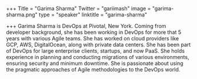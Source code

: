 +++
Title = "Garima Sharma"
Twitter = "gariimash"
image = "garima-sharma.png"
type = "speaker"
linktitle = "garima-sharma"

+++
Garima Sharma is DevOps at Pivotal, New York. Coming from developer background, she has been working in DevOps for more that 5 years with various Agile teams. She has worked on cloud providers like GCP, AWS, DigitalOcean, along with private data centers. She has been part of DevOps for large enterprise clients, startups, and now PaaS. She holds experience in planning and conducting migrations of various environments, ensuring security and minimum downtime.
She is passionate about using the pragmatic approaches of Agile methodologies to the DevOps world.
